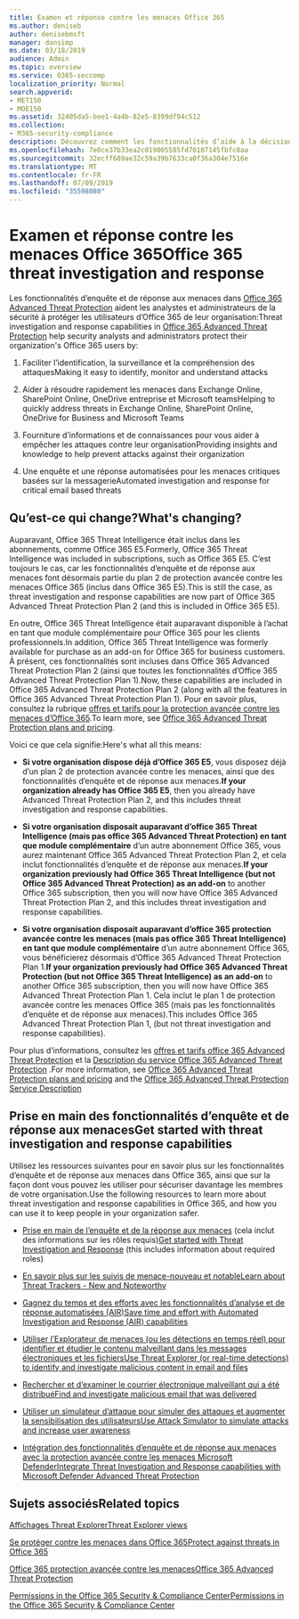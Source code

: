 ```yaml
---
title: Examen et réponse contre les menaces Office 365
ms.author: deniseb
author: denisebmsft
manager: dansimp
ms.date: 03/18/2019
audience: Admin
ms.topic: overview
ms.service: O365-seccomp
localization_priority: Normal
search.appverid:
- MET150
- MOE150
ms.assetid: 32405da5-bee1-4a4b-82e5-8399df94c512
ms.collection:
- M365-security-compliance
description: Découvrez comment les fonctionnalités d’aide à la décision dans Office 365 protection avancée contre les menaces peuvent vous aider à rechercher des menaces contre votre organisation, à répondre aux programmes malveillants, au hameçonnage et à d’autres attaques détectées par Office 365 pour votre part, et à rechercher des menaces. confirme.
ms.openlocfilehash: 7e0ce37b33ea2c019005585fd70107145fbfc8aa
ms.sourcegitcommit: 32ecff689ae32c59a39b7633ca0f36a304e7516e
ms.translationtype: MT
ms.contentlocale: fr-FR
ms.lasthandoff: 07/09/2019
ms.locfileid: "35598080"
---
```

# <a name="office-365-threat-investigation-and-response"></a><span data-ttu-id="b39d9-103">Examen et réponse contre les menaces Office 365</span><span class="sxs-lookup"><span data-stu-id="b39d9-103">Office 365 threat investigation and response</span></span>

<span data-ttu-id="b39d9-104">Les fonctionnalités d’enquête et de réponse aux menaces dans [Office 365 Advanced Threat Protection](office-365-atp.md) aident les analystes et administrateurs de la sécurité à protéger les utilisateurs d’Office 365 de leur organisation:</span><span class="sxs-lookup"><span data-stu-id="b39d9-104">Threat investigation and response capabilities in [Office 365 Advanced Threat Protection](office-365-atp.md) help security analysts and administrators protect their organization's Office 365 users by:</span></span>
  
1. <span data-ttu-id="b39d9-105">Faciliter l’identification, la surveillance et la compréhension des attaques</span><span class="sxs-lookup"><span data-stu-id="b39d9-105">Making it easy to identify, monitor and understand attacks</span></span>
    
2. <span data-ttu-id="b39d9-106">Aider à résoudre rapidement les menaces dans Exchange Online, SharePoint Online, OneDrive entreprise et Microsoft teams</span><span class="sxs-lookup"><span data-stu-id="b39d9-106">Helping to quickly address threats in Exchange Online, SharePoint Online, OneDrive for Business and Microsoft Teams</span></span>
    
3. <span data-ttu-id="b39d9-107">Fourniture d’informations et de connaissances pour vous aider à empêcher les attaques contre leur organisation</span><span class="sxs-lookup"><span data-stu-id="b39d9-107">Providing insights and knowledge to help prevent attacks against their organization</span></span>

4. <span data-ttu-id="b39d9-108">Une enquête et une réponse automatisées pour les menaces critiques basées sur la messagerie</span><span class="sxs-lookup"><span data-stu-id="b39d9-108">Automated investigation and response for critical email based threats</span></span>
    
 
## <a name="whats-changing"></a><span data-ttu-id="b39d9-109">Qu’est-ce qui change?</span><span class="sxs-lookup"><span data-stu-id="b39d9-109">What's changing?</span></span>

<span data-ttu-id="b39d9-110">Auparavant, Office 365 Threat Intelligence était inclus dans les abonnements, comme Office 365 E5.</span><span class="sxs-lookup"><span data-stu-id="b39d9-110">Formerly, Office 365 Threat Intelligence was included in subscriptions, such as Office 365 E5.</span></span> <span data-ttu-id="b39d9-111">C’est toujours le cas, car les fonctionnalités d’enquête et de réponse aux menaces font désormais partie du plan 2 de protection avancée contre les menaces Office 365 (inclus dans Office 365 E5).</span><span class="sxs-lookup"><span data-stu-id="b39d9-111">This is still the case, as threat investigation and response capabilities are now part of Office 365 Advanced Threat Protection Plan 2 (and this is included in Office 365 E5).</span></span> 

<span data-ttu-id="b39d9-112">En outre, Office 365 Threat Intelligence était auparavant disponible à l’achat en tant que module complémentaire pour Office 365 pour les clients professionnels.</span><span class="sxs-lookup"><span data-stu-id="b39d9-112">In addition, Office 365 Threat Intelligence was formerly available for purchase as an add-on for Office 365 for business customers.</span></span> <span data-ttu-id="b39d9-113">À présent, ces fonctionnalités sont incluses dans Office 365 Advanced Threat Protection Plan 2 (ainsi que toutes les fonctionnalités d’Office 365 Advanced Threat Protection Plan 1).</span><span class="sxs-lookup"><span data-stu-id="b39d9-113">Now, these capabilities are included in Office 365 Advanced Threat Protection Plan 2 (along with all the features in Office 365 Advanced Threat Protection Plan 1).</span></span> <span data-ttu-id="b39d9-114">Pour en savoir plus, consultez la rubrique [offres et tarifs pour la protection avancée contre les menaces d’Office 365](https://products.office.com/exchange/advance-threat-protection).</span><span class="sxs-lookup"><span data-stu-id="b39d9-114">To learn more, see [Office 365 Advanced Threat Protection plans and pricing](https://products.office.com/exchange/advance-threat-protection).</span></span>

<span data-ttu-id="b39d9-115">Voici ce que cela signifie:</span><span class="sxs-lookup"><span data-stu-id="b39d9-115">Here's what all this means:</span></span>

- <span data-ttu-id="b39d9-116">**Si votre organisation dispose déjà d’Office 365 E5**, vous disposez déjà d’un plan 2 de protection avancée contre les menaces, ainsi que des fonctionnalités d’enquête et de réponse aux menaces.</span><span class="sxs-lookup"><span data-stu-id="b39d9-116">**If your organization already has Office 365 E5**, then you already have Advanced Threat Protection Plan 2, and this includes threat investigation and response capabilities.</span></span>

- <span data-ttu-id="b39d9-117">**Si votre organisation disposait auparavant d’office 365 Threat Intelligence (mais pas office 365 Advanced Threat Protection) en tant que module complémentaire** d’un autre abonnement Office 365, vous aurez maintenant Office 365 Advanced Threat Protection Plan 2, et cela inclut fonctionnalités d’enquête et de réponse aux menaces.</span><span class="sxs-lookup"><span data-stu-id="b39d9-117">**If your organization previously had Office 365 Threat Intelligence (but not Office 365 Advanced Threat Protection) as an add-on** to another Office 365 subscription, then you will now have Office 365 Advanced Threat Protection Plan 2, and this includes threat investigation and response capabilities.</span></span> 

- <span data-ttu-id="b39d9-118">**Si votre organisation disposait auparavant d’office 365 protection avancée contre les menaces (mais pas office 365 Threat Intelligence) en tant que module complémentaire** d’un autre abonnement Office 365, vous bénéficierez désormais d’Office 365 Advanced Threat Protection Plan 1.</span><span class="sxs-lookup"><span data-stu-id="b39d9-118">**If your organization previously had Office 365 Advanced Threat Protection (but not Office 365 Threat Intelligence) as an add-on** to another Office 365 subscription, then you will now have Office 365 Advanced Threat Protection Plan 1.</span></span> <span data-ttu-id="b39d9-119">Cela inclut le plan 1 de protection avancée contre les menaces Office 365 (mais pas les fonctionnalités d’enquête et de réponse aux menaces).</span><span class="sxs-lookup"><span data-stu-id="b39d9-119">This includes Office 365 Advanced Threat Protection Plan 1, (but not threat investigation and response capabilities).</span></span>

<span data-ttu-id="b39d9-120">Pour plus d’informations, consultez les [offres et tarifs office 365 Advanced Threat Protection](https://products.office.com/exchange/advance-threat-protection) et la [Description du service Office 365 Advanced Threat Protection](https://docs.microsoft.com/office365/servicedescriptions/office-365-advanced-threat-protection-service-description#whats-new-in-office-365-advanced-threat-protection-atp) .</span><span class="sxs-lookup"><span data-stu-id="b39d9-120">For more information, see [Office 365 Advanced Threat Protection plans and pricing](https://products.office.com/exchange/advance-threat-protection) and the [Office 365 Advanced Threat Protection Service Description](https://docs.microsoft.com/office365/servicedescriptions/office-365-advanced-threat-protection-service-description#whats-new-in-office-365-advanced-threat-protection-atp)</span></span>

## <a name="get-started-with-threat-investigation-and-response-capabilities"></a><span data-ttu-id="b39d9-121">Prise en main des fonctionnalités d’enquête et de réponse aux menaces</span><span class="sxs-lookup"><span data-stu-id="b39d9-121">Get started with threat investigation and response capabilities</span></span>

<span data-ttu-id="b39d9-122">Utilisez les ressources suivantes pour en savoir plus sur les fonctionnalités d’enquête et de réponse aux menaces dans Office 365, ainsi que sur la façon dont vous pouvez les utiliser pour sécuriser davantage les membres de votre organisation.</span><span class="sxs-lookup"><span data-stu-id="b39d9-122">Use the following resources to learn more about threat investigation and response capabilities in Office 365, and how you can use it to keep people in your organization safer.</span></span>
  
- <span data-ttu-id="b39d9-123">[Prise en main de l’enquête et de la réponse aux menaces](get-started-with-ti.md) (cela inclut des informations sur les rôles requis)</span><span class="sxs-lookup"><span data-stu-id="b39d9-123">[Get started with Threat Investigation and Response](get-started-with-ti.md) (this includes information about required roles)</span></span> 
    
- [<span data-ttu-id="b39d9-124">En savoir plus sur les suivis de menace-nouveau et notable</span><span class="sxs-lookup"><span data-stu-id="b39d9-124">Learn about Threat Trackers - New and Noteworthy</span></span>](threat-trackers.md)

- [<span data-ttu-id="b39d9-125">Gagnez du temps et des efforts avec les fonctionnalités d’analyse et de réponse automatisées (AIR)</span><span class="sxs-lookup"><span data-stu-id="b39d9-125">Save time and effort with Automated Investigation and Response (AIR) capabilities</span></span>](automated-investigation-response-office.md)

- [<span data-ttu-id="b39d9-126">Utiliser l’Explorateur de menaces (ou les détections en temps réel) pour identifier et étudier le contenu malveillant dans les messages électroniques et les fichiers</span><span class="sxs-lookup"><span data-stu-id="b39d9-126">Use Threat Explorer (or real-time detections) to identify and investigate malicious content in email and files</span></span>](threat-explorer.md)
    
- [<span data-ttu-id="b39d9-127">Rechercher et d’examiner le courrier électronique malveillant qui a été distribué</span><span class="sxs-lookup"><span data-stu-id="b39d9-127">Find and investigate malicious email that was delivered</span></span>](investigate-malicious-email-that-was-delivered.md)
    
- [<span data-ttu-id="b39d9-128">Utiliser un simulateur d’attaque pour simuler des attaques et augmenter la sensibilisation des utilisateurs</span><span class="sxs-lookup"><span data-stu-id="b39d9-128">Use Attack Simulator to simulate attacks and increase user awareness</span></span>](attack-simulator.md)
    
- [<span data-ttu-id="b39d9-129">Intégration des fonctionnalités d’enquête et de réponse aux menaces avec la protection avancée contre les menaces Microsoft Defender</span><span class="sxs-lookup"><span data-stu-id="b39d9-129">Integrate Threat Investigation and Response capabilities with Microsoft Defender Advanced Threat Protection</span></span>](integrate-office-365-ti-with-wdatp.md)
    
## <a name="related-topics"></a><span data-ttu-id="b39d9-130">Sujets associés</span><span class="sxs-lookup"><span data-stu-id="b39d9-130">Related topics</span></span>

[<span data-ttu-id="b39d9-131">Affichages Threat Explorer</span><span class="sxs-lookup"><span data-stu-id="b39d9-131">Threat Explorer views</span></span>](threat-explorer-views.md)

[<span data-ttu-id="b39d9-132">Se protéger contre les menaces dans Office 365</span><span class="sxs-lookup"><span data-stu-id="b39d9-132">Protect against threats in Office 365</span></span>](protect-against-threats.md)
  
[<span data-ttu-id="b39d9-133">Office 365 protection avancée contre les menaces</span><span class="sxs-lookup"><span data-stu-id="b39d9-133">Office 365 Advanced Threat Protection</span></span>](office-365-atp.md)
  
[<span data-ttu-id="b39d9-134">Permissions in the Office 365 Security &amp; Compliance Center</span><span class="sxs-lookup"><span data-stu-id="b39d9-134">Permissions in the Office 365 Security &amp; Compliance Center</span></span>](permissions-in-the-security-and-compliance-center.md)
 
